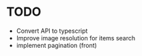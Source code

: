 # TODO
- Convert API to typescript
- Improve image resolution for items search
- implement pagination (front)